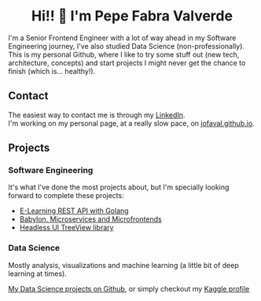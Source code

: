 <h1 align="center">Hi!! 👋 I'm Pepe Fabra Valverde</h1>

I'm a Senior Frontend Engineer with a lot of way ahead in my Software Engineering journey, I've also studied Data Science (non-professionally). This is my personal Github, where I like to try some stuff out (new tech, architecture, concepts) and start projects I might never get the chance to finish (which is... healthy!).

## Contact

The easiest way to contact me is through my [LinkedIn](https://www.linkedin.com/in/jofaval).\
I'm working on my personal page, at a really slow pace, on [jofaval.github.io](https://jofaval.github.io).

## Projects

### Software Engineering

It's what I've done the most projects about, but I'm specially looking forward to complete these projects:

- [E-Learning REST API with Golang](https://github.com/jofaval/e-learning)
- [Babylon, Microservices and Microfrontends](https://github.com/jofaval/babylon)
- [Headless UI TreeView library](https://github.com/jofaval/hui-tree)

### Data Science

Mostly analysis, visualizations and machine learning (a little bit of deep learning at times).

[My Data Science projects on Github](https://github.com/jofaval?tab=repositories&q=&type=&language=jupyter+notebook&sort=), or simply checkout my [Kaggle profile](https://www.kaggle.com/jofaval)
